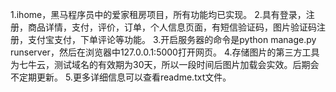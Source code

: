1.ihome，黑马程序员中的爱家租房项目，所有功能均已实现。
2.具有登录，注册，商品详情，支付，评价，订单，个人信息页面，有短信验证码，图片验证码注册，支付宝支付，下单评论等功能。
3.开启服务器的命令是python manage.py runserver，然后在浏览器中127.0.0.1:5000打开网页。
4.存储图片的第三方工具为七牛云，测试域名的有效期为30天，所以一段时间后图片加载会实效。后期会不定期更新。
5.更多详细信息可以查看readme.txt文件。
